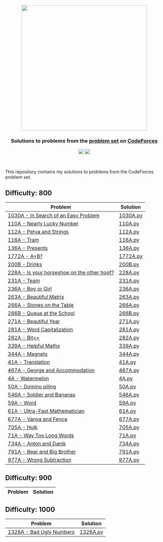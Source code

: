 
<br />
<h1 align="center">
  <a href='https://codeforces.com/profile/sanjaysunil' target="_blank">
  <img width="400px" src="https://upload.wikimedia.org/wikipedia/commons/thumb/b/b1/Codeforces_logo.svg/2560px-Codeforces_logo.svg.png" />
  </a>
</div>

<h3 align='center'>Solutions to problems from the <a href="https://codeforces.com/problemset">problem set</a> on <a href="https://www.codeforces.com/">CodeForces</a></h3>

<p align="center">
	<img src="https://img.shields.io/badge/Problems%20Solved-33-brightgreen.svg">
	<img src="https://img.shields.io/badge/Language-Python-blue.svg">
</p>
<br/>

This repository contains my solutions to problems from the CodeForces problem set.

## Difficulty: 800

| Problem | Solution |
|---|---|
| [1030A - In Search of an Easy Problem](https://codeforces.com/problemset/problem/1030/A) | [1030A.py](./800/1030A.py)|
| [110A - Nearly Lucky Number](https://codeforces.com/problemset/problem/110/A) | [110A.py](./800/110A.py)|
| [112A - Petya and Strings](https://codeforces.com/problemset/problem/112/A) | [112A.py](./800/112A.py)|
| [116A - Tram](https://codeforces.com/problemset/problem/116/A) | [116A.py](./800/116A.py)|
| [136A - Presents](https://codeforces.com/problemset/problem/136/A) | [136A.py](./800/136A.py)|
| [1772A - A+B?](https://codeforces.com/problemset/problem/1772/A) | [1772A.py](./800/1772A.py)|
| [200B - Drinks](https://codeforces.com/problemset/problem/200/B) | [200B.py](./800/200B.py)|
| [228A - Is your horseshoe on the other hoof?](https://codeforces.com/problemset/problem/228/A) | [228A.py](./800/228A.py)|
| [231A - Team](https://codeforces.com/problemset/problem/231/A) | [231A.py](./800/231A.py)|
| [236A - Boy or Girl](https://codeforces.com/problemset/problem/236/A) | [236A.py](./800/236A.py)|
| [263A - Beautiful Matrix](https://codeforces.com/problemset/problem/263/A) | [263A.py](./800/263A.py)|
| [266A - Stones on the Table](https://codeforces.com/problemset/problem/266/A) | [266A.py](./800/266A.py)|
| [266B - Queue at the School](https://codeforces.com/problemset/problem/266/B) | [266B.py](./800/266B.py)|
| [271A - Beautiful Year](https://codeforces.com/problemset/problem/271/A) | [271A.py](./800/271A.py)|
| [281A - Word Capitalization](https://codeforces.com/problemset/problem/281/A) | [281A.py](./800/281A.py)|
| [282A - Bit++](https://codeforces.com/problemset/problem/282/A) | [282A.py](./800/282A.py)|
| [339A - Helpful Maths](https://codeforces.com/problemset/problem/339/A) | [339A.py](./800/339A.py)|
| [344A - Magnets](https://codeforces.com/problemset/problem/344/A) | [344A.py](./800/344A.py)|
| [41A - Translation](https://codeforces.com/problemset/problem/41/A) | [41A.py](./800/41A.py)|
| [467A - George and Accommodation](https://codeforces.com/problemset/problem/467/A) | [467A.py](./800/467A.py)|
| [4A - Watermelon](https://codeforces.com/problemset/problem/4/A) | [4A.py](./800/4A.py)|
| [50A - Domino piling](https://codeforces.com/problemset/problem/50/A) | [50A.py](./800/50A.py)|
| [546A - Soldier and Bananas](https://codeforces.com/problemset/problem/546/A) | [546A.py](./800/546A.py)|
| [59A - Word](https://codeforces.com/problemset/problem/59/A) | [59A.py](./800/59A.py)|
| [61A - Ultra-Fast Mathematician](https://codeforces.com/problemset/problem/61/A) | [61A.py](./800/61A.py)|
| [677A - Vanya and Fence](https://codeforces.com/problemset/problem/677/A) | [677A.py](./800/677A.py)|
| [705A - Hulk](https://codeforces.com/problemset/problem/705/A) | [705A.py](./800/705A.py)|
| [71A - Way Too Long Words](https://codeforces.com/problemset/problem/71/A) | [71A.py](./800/71A.py)|
| [734A - Anton and Danik](https://codeforces.com/problemset/problem/734/A) | [734A.py](./800/734A.py)|
| [791A - Bear and Big Brother](https://codeforces.com/problemset/problem/791/A) | [791A.py](./800/791A.py)|
| [977A - Wrong Subtraction](https://codeforces.com/problemset/problem/977/A) | [977A.py](./800/977A.py)|

## Difficulty: 900

| Problem | Solution |
|---|---|

## Difficulty: 1000

| Problem | Solution |
|---|---|
| [1326A - Bad Ugly Numbers](https://codeforces.com/problemset/problem/1326/A) | [1326A.py](./1000/1326A.py)|
